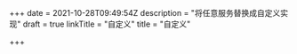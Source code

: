 +++
date = 2021-10-28T09:49:54Z
description = "将任意服务替换成自定义实现"
draft = true
linkTitle = "自定义"
title = "自定义"

+++
